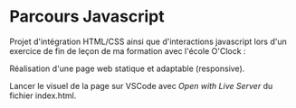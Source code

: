 # Parcours Javascript

Projet d'intégration HTML/CSS ainsi que d'interactions javascript lors d'un exercice de fin de leçon de ma formation avec l'école O'Clock :

Réalisation d'une page web statique et adaptable (responsive).

Lancer le visuel de la page sur VSCode avec _Open with Live Server_ du fichier index.html.
